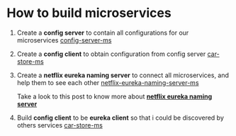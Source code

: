 # How to build microservices

1. Create a **config server** to contain all configurations for our microservices [config-server-ms](https://github.com/colenhuttran/microservices/tree/master/config-server-ms)

2. Create a **config client** to obtain configuration from config server [car-store-ms](https://github.com/colenhuttran/microservices/tree/master/car-store-ms)

3. Create a **netflix eureka naming server** to connect all microservices, and help them to see each other [netflix-eureka-naming-server-ms](https://github.com/colenhuttran/microservices/tree/master/netflix-eureka-naming-server-ms)

    Take a look to this post to know more about [**netflix eureka naming server**](https://www.baeldung.com/spring-cloud-netflix-eureka)


4. Build **config client** to be **eureka client** so that i could be discovered by others services [car-store-ms](https://github.com/colenhuttran/microservices/tree/master/car-store-ms)

